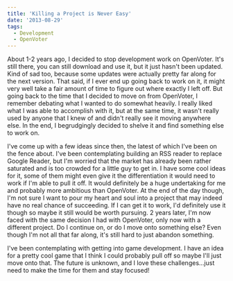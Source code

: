 ```yaml
---
title: 'Killing a Project is Never Easy'
date: '2013-08-29'
tags:
  - Development
  - OpenVoter
---
```


About 1-2 years ago, I decided to stop development work on OpenVoter. It's still there, you can still download and use it, but it just hasn't been updated. Kind of sad too, because some updates were actually pretty far along for the next version. That said, if I ever end up going back to work on it, it might very well take a fair amount of time to figure out where exactly I left off. But going back to the time that I decided to move on from OpenVoter, I remember debating what I wanted to do somewhat heavily. I really liked what I was able to accomplish with it, but at the same time, it wasn't really used by anyone that I knew of and didn't really see it moving anywhere else. In the end, I begrudgingly decided to shelve it and find something else to work on.
<!-- excerpt -->
I've come up with a few ideas since then, the latest of which I've been on the fence about. I've been contemplating building an RSS reader to replace Google Reader, but I'm worried that the market has already been rather saturated and is too crowded for a little guy to get in. I have some cool ideas for it, some of them might even give it the differentiation it would need to work if I'm able to pull it off. It would definitely be a huge undertaking for me and probably more ambitious than OpenVoter. At the end of the day though, I'm not sure I want to pour my heart and soul into a project that may indeed have no real chance of succeeding. If I can get it to work, I'd definitely use it though so maybe it still would be worth pursuing. 2 years later, I'm now faced with the same decision I had with OpenVoter, only now with a different project. Do I continue on, or do I move onto something else? Even though I'm not all that far along, it's still hard to just abandon something.

I've been contemplating with getting into game development. I have an idea for a pretty cool game that I think I could probably pull off so maybe I'll just move onto that. The future is unknown, and I love these challenges…just need to make the time for them and stay focused!
